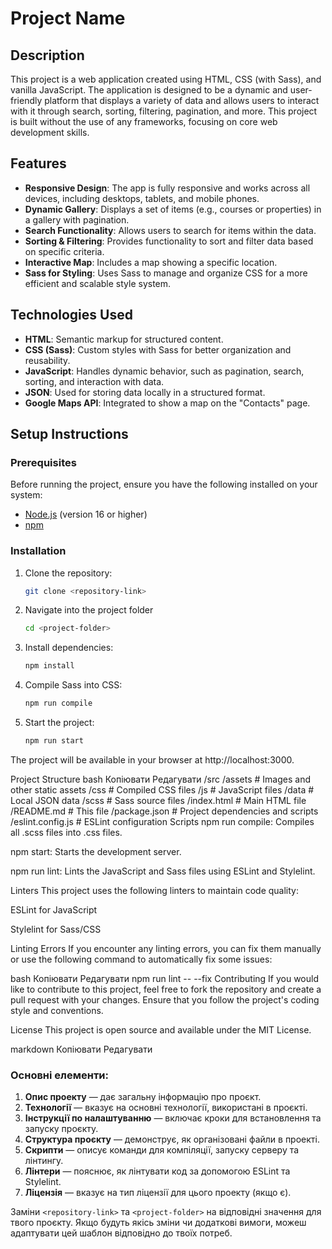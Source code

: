 # Project Name

## Description

This project is a web application created using HTML, CSS (with Sass), and vanilla JavaScript. The application is designed to be a dynamic and user-friendly platform that displays a variety of data and allows users to interact with it through search, sorting, filtering, pagination, and more. This project is built without the use of any frameworks, focusing on core web development skills.

## Features

- **Responsive Design**: The app is fully responsive and works across all devices, including desktops, tablets, and mobile phones.
- **Dynamic Gallery**: Displays a set of items (e.g., courses or properties) in a gallery with pagination.
- **Search Functionality**: Allows users to search for items within the data.
- **Sorting & Filtering**: Provides functionality to sort and filter data based on specific criteria.
- **Interactive Map**: Includes a map showing a specific location.
- **Sass for Styling**: Uses Sass to manage and organize CSS for a more efficient and scalable style system.

## Technologies Used

- **HTML**: Semantic markup for structured content.
- **CSS (Sass)**: Custom styles with Sass for better organization and reusability.
- **JavaScript**: Handles dynamic behavior, such as pagination, search, sorting, and interaction with data.
- **JSON**: Used for storing data locally in a structured format.
- **Google Maps API**: Integrated to show a map on the "Contacts" page.

## Setup Instructions

### Prerequisites

Before running the project, ensure you have the following installed on your system:

- [Node.js](https://nodejs.org/) (version 16 or higher)
- [npm](https://www.npmjs.com/)

### Installation

1. Clone the repository:

   ```bash
   git clone <repository-link>

2. Navigate into the project folder

   ```bash
   cd <project-folder>

3. Install dependencies:

   ```bash
   npm install

4. Compile Sass into CSS:

   ```bash
   npm run compile

5. Start the project:

   ```bash
   npm run start
   
The project will be available in your browser at http://localhost:3000.

Project Structure
bash
Копіювати
Редагувати
/src
  /assets        # Images and other static assets
  /css           # Compiled CSS files
  /js            # JavaScript files
  /data          # Local JSON data
  /scss          # Sass source files
  /index.html    # Main HTML file
  /README.md     # This file
  /package.json  # Project dependencies and scripts
  /eslint.config.js # ESLint configuration
Scripts
npm run compile: Compiles all .scss files into .css files.

npm start: Starts the development server.

npm run lint: Lints the JavaScript and Sass files using ESLint and Stylelint.

Linters
This project uses the following linters to maintain code quality:

ESLint for JavaScript

Stylelint for Sass/CSS

Linting Errors
If you encounter any linting errors, you can fix them manually or use the following command to automatically fix some issues:

bash
Копіювати
Редагувати
npm run lint -- --fix
Contributing
If you would like to contribute to this project, feel free to fork the repository and create a pull request with your changes. Ensure that you follow the project's coding style and conventions.

License
This project is open source and available under the MIT License.

markdown
Копіювати
Редагувати

### Основні елементи:

1. **Опис проекту** — дає загальну інформацію про проєкт.
2. **Технології** — вказує на основні технології, використані в проєкті.
3. **Інструкції по налаштуванню** — включає кроки для встановлення та запуску проєкту.
4. **Структура проєкту** — демонструє, як організовані файли в проекті.
5. **Скрипти** — описує команди для компіляції, запуску серверу та лінтингу.
6. **Лінтери** — пояснює, як лінтувати код за допомогою ESLint та Stylelint.
7. **Ліцензія** — вказує на тип ліцензії для цього проекту (якщо є).

Заміни `<repository-link>` та `<project-folder>` на відповідні значення для твого проєкту. Якщо будуть якісь зміни чи додаткові вимоги, можеш адаптувати цей шаблон відповідно до твоїх потреб.





